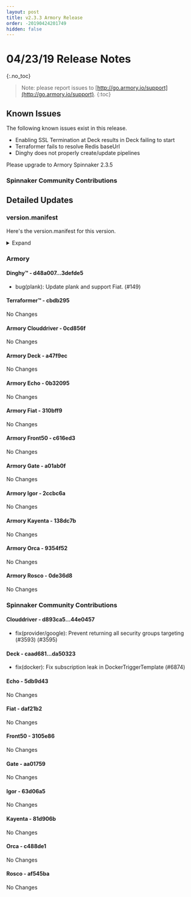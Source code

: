 ```yaml
---
layout: post
title: v2.3.3 Armory Release
order: -20190424201749
hidden: false
---
```


# 04/23/19 Release Notes
{:.no_toc}

> Note: please report issues to [http://go.armory.io/support](http://go.armory.io/support).
{:toc}



## Known Issues
The following known issues exist in this release. 
- Enabling SSL Termination at Deck results in Deck failing to start
- Terraformer fails to resolve Redis baseUrl
- Dinghy does not properly create/update pipelines

Please upgrade to Armory Spinnaker 2.3.5

###  Spinnaker Community Contributions
## Detailed Updates

### version.manifest
Here's the version.manifest for this version.
<details><summary>Expand</summary>
<pre class="highlight">
<code>export jenkins_build_number=392
export packager_version=4f6da8d
export oss_release_type=stable
export armoryspinnaker_version=2.3.3-rc392
export armoryspinnaker_version_manifest_url=https://s3-us-west-2.amazonaws.com/armory-web/install/release/armoryspinnaker-v2.3.3-rc392-version.manifest
export deck_version=2.7.8-da50323-stable9
export deck_armory_version=2.7.8-a47f9ec-da50323-rc29
export kork_version=3.8.1-5814b41-stable145
export igor_version=1.1.1-63d06a5-stable160
export igor_armory_version=1.1.1-2ccbc6a-63d06a5-rc161
export front50_armory_version=0.15.2-c616ed3-3105e86-rc90
export front50_version=0.15.2-3105e86-stable160
export clouddriver_version=4.3.9-44e0457-stable165
export clouddriver_armory_version=4.3.9-0cd856f-44e0457-rc164
export spinnaker_monitoring_version=0.11.2-232c84a-rc5
export echo_version=2.3.1-5db9d43-stable163
export echo_armory_version=2.3.1-0b32095-5db9d43-rc118
export kayenta_armory_version=0.6.1-138dc7b-81d906b-rc158
export kayenta_version=0.6.1-81d906b-stable160
export dinghy_version=0.0.2-3defde5-rc39
export rosco_armory_version=0.10.0-0de36d8-af545ba-rc158
export rosco_version=0.10.0-af545ba-stable160
export gate_armory_version=1.5.3-a01ab0f-aa01759-rc163
export gate_version=1.5.3-aa01759-stable162
export terraformer_version=0.0.1-cbdb295-rc8
export orca_version=2.4.2-c488de1-stable161
export orca_armory_version=2.4.2-9354f52-c488de1-rc161
export fiat_armory_version=1.3.2-310bff9-daf21b2-rc160
export fiat_version=1.3.2-daf21b2-stable160</code>
</pre>
</details>

### Armory
#### Dinghy&trade; - d48a007...3defde5
 - bug(plank): Update plank and support Fiat. (#149)

#### Terraformer&trade; - cbdb295
No Changes

#### Armory Clouddriver  - 0cd856f
No Changes

#### Armory Deck  - a47f9ec
No Changes

#### Armory Echo  - 0b32095
No Changes

#### Armory Fiat  - 310bff9
No Changes

#### Armory Front50  - c616ed3
No Changes

#### Armory Gate  - a01ab0f
No Changes

#### Armory Igor  - 2ccbc6a
No Changes

#### Armory Kayenta  - 138dc7b
No Changes

#### Armory Orca  - 9354f52
No Changes

#### Armory Rosco  - 0de36d8
No Changes

###  Spinnaker Community Contributions

#### Clouddriver  - d893ca5...44e0457
 - fix(provider/google): Prevent returning all security groups targeting (#3593) (#3595)

#### Deck  - caad681...da50323
 - fix(docker): Fix subscription leak in DockerTriggerTemplate (#6874)

#### Echo  - 5db9d43
No Changes

#### Fiat  - daf21b2
No Changes

#### Front50  - 3105e86
No Changes

#### Gate  - aa01759
No Changes

#### Igor  - 63d06a5
No Changes

#### Kayenta  - 81d906b
No Changes

#### Orca  - c488de1
No Changes

#### Rosco  - af545ba
No Changes
